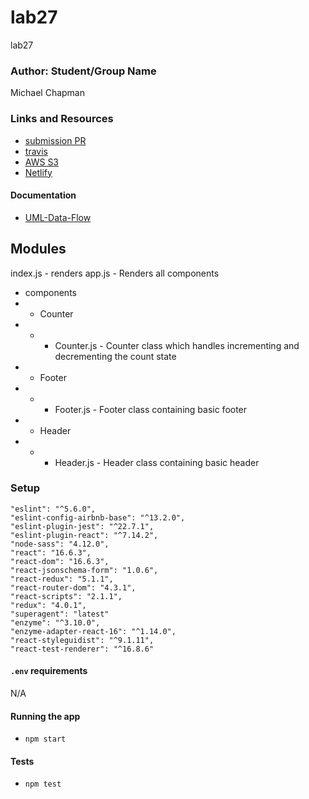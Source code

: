 # lab27
lab27

### Author: Student/Group Name
Michael Chapman

### Links and Resources
* [submission PR](https://github.com/michaelchapman-401-advanced-javascript/Class-27/pull/1)
* [travis](https://travis-ci.org/michaelchapman-401-advanced-javascript/Class-27)
* [AWS S3]()
* [Netlify]()

#### Documentation
* [UML-Data-Flow](./assets/UML.jpg)


## Modules
index.js - renders <App />
app.js - Renders all components
* components
* * Counter
* * * Counter.js - Counter class which handles incrementing and decrementing the count state
* * Footer
* * * Footer.js - Footer class containing basic footer
* * Header
* * * Header.js - Header class containing basic header

### Setup
    "eslint": "^5.6.0",
    "eslint-config-airbnb-base": "^13.2.0",
    "eslint-plugin-jest": "^22.7.1",
    "eslint-plugin-react": "^7.14.2",
    "node-sass": "4.12.0",
    "react": "16.6.3",
    "react-dom": "16.6.3",
    "react-jsonschema-form": "1.0.6",
    "react-redux": "5.1.1",
    "react-router-dom": "4.3.1",
    "react-scripts": "2.1.1",
    "redux": "4.0.1",
    "superagent": "latest"
    "enzyme": "^3.10.0",
    "enzyme-adapter-react-16": "^1.14.0",
    "react-styleguidist": "^9.1.11",
    "react-test-renderer": "^16.8.6"

#### `.env` requirements
N/A

#### Running the app
* `npm start`


#### Tests
* `npm test`
